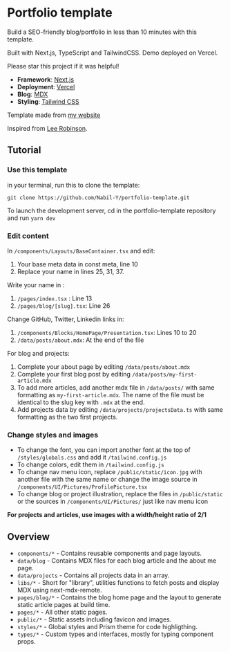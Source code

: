 # Portfolio template

Build a SEO-friendly blog/portfolio in less than 10 minutes with this template.

Built with Next.js, TypeScript and TailwindCSS. Demo deployed on Vercel.

Please star this project if it was helpful!

- **Framework**: [Next.js](https://nextjs.org/)
- **Deployment**: [Vercel](https://vercel.com)
- **Blog**: [MDX](https://mdxjs.com/)
- **Styling**: [Tailwind CSS](https://tailwindcss.com/)

Template made from [my website](https://nabil-y.com)

Inspired from [Lee Robinson](https://leerob.io).

## Tutorial

### Use this template

in your terminal, run this to clone the template:

`git clone https://github.com/Nabil-Y/portfolio-template.git`

To launch the development server, cd in the portfolio-template repository and run `yarn dev`

### Edit content

In `/components/Layouts/BaseContainer.tsx` and edit:

1. Your base meta data in const meta, line 10
1. Replace your name in lines 25, 31, 37.

Write your name in :

1. `/pages/index.tsx` : Line 13
1. `/pages/blog/[slug].tsx`: Line 26

Change GitHub, Twitter, Linkedin links in:

1. `/components/Blocks/HomePage/Presentation.tsx`: Lines 10 to 20
1. `/data/posts/about.mdx`: At the end of the file

For blog and projects:

1. Complete your about page by editing `/data/posts/about.mdx`
1. Complete your first blog post by editing `/data/posts/my-first-article.mdx`
1. To add more articles, add another mdx file in `/data/posts/` with same formatting as `my-first-article.mdx`. The name of the file must be identical to the slug key with `.mdx` at the end.
1. Add projects data by editing `/data/projects/projectsData.ts` with same formatting as the two first projects.

### Change styles and images

- To change the font, you can import another font at the top of `/styles/globals.css` and add it `/tailwind.config.js`
- To change colors, edit them in `/tailwind.config.js`
- To change nav menu icon, replace `/public/static/icon.jpg` with another file with the same name or change the image source in `/components/UI/Pictures/ProfilePicture.tsx`
- To change blog or project illustration, replace the files in `/public/static` or the sources in `/components/UI/Pictures/` just like nav menu icon

**For projects and articles, use images with a width/height ratio of 2/1**

## Overview

- `components/*` - Contains reusable components and page layouts.
- `data/blog` - Contains MDX files for each blog article and the about me page.
- `data/projects` - Contains all projects data in an array.
- `libs/*` - Short for "library", utilities functions to fetch posts and display MDX using next-mdx-remote.
- `pages/blog/*` - Contains the blog home page and the layout to generate static article pages at build time.
- `pages/*` - All other static pages.
- `public/*` - Static assets including favicon and images.
- `styles/*` - Global styles and Prism theme for code highligthing.
- `types/*` - Custom types and interfaces, mostly for typing component props.

